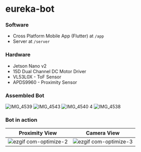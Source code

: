 # eureka-bot
### Software
- Cross Platform Mobile App (Flutter) at `/app`
- Server at `/server`

### Hardware
- Jetson Nano v2
- 15D Dual Channel DC Motor Driver
- VL53L0X - ToF Sensor
- APDS9960 - Proximity Sensor

### Assembled Bot
![IMG_4539](https://user-images.githubusercontent.com/34424769/129083460-2b596c1a-bb54-4c7e-88ba-3b0f0e37e6d8.jpg)
![IMG_4543](https://user-images.githubusercontent.com/34424769/129080090-7db8acb4-b4c4-4836-8811-30e23cc35561.JPG)
![IMG_4540 4](https://user-images.githubusercontent.com/34424769/129087427-d517cbbe-766f-43ab-a1ed-6ee6f796e6e9.jpg)
![IMG_4538](https://user-images.githubusercontent.com/34424769/129088762-9168dd93-d9a3-4a7c-8398-05682a8b0117.jpg)

### Bot in action

| Proximity View | Camera View |
:-------------------------:|:-------------------------:
| ![ezgif com-optimize-2](https://user-images.githubusercontent.com/34424769/129095008-9fb2daa7-26dd-4600-983e-7ef5df490467.gif) | ![ezgif com-optimize-3](https://user-images.githubusercontent.com/34424769/129095631-aff0bc15-e5e1-4769-8f56-a13c008bb4c1.gif)|
